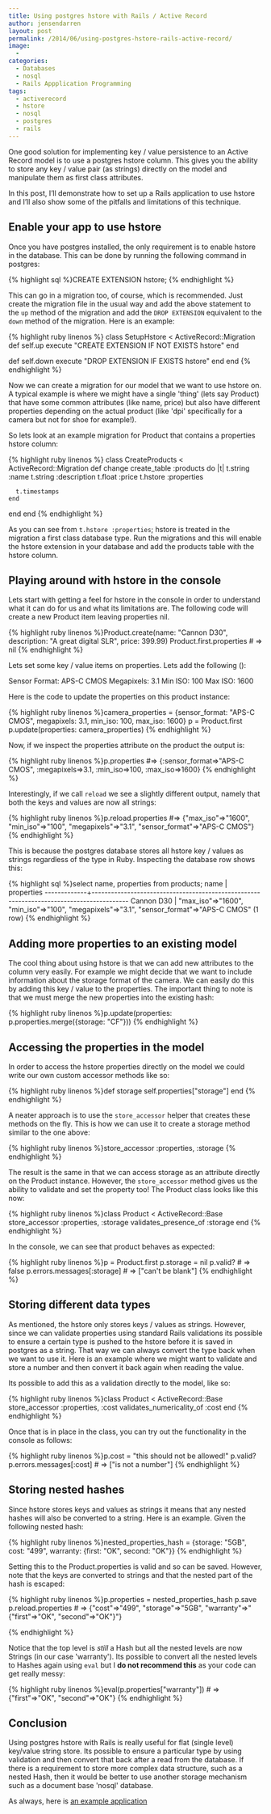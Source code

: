 ```yaml
---
title: Using postgres hstore with Rails / Active Record
author: jensendarren
layout: post
permalink: /2014/06/using-postgres-hstore-rails-active-record/
image:
  -
categories:
  - Databases
  - nosql
  - Rails Appplication Programming
tags:
  - activerecord
  - hstore
  - nosql
  - postgres
  - rails
---
```

One good solution for implementing key / value persistence to an Active Record model is to use a postgres hstore column. This gives you the ability to store any key / value pair (as strings) directly on the model and manipulate them as first class attributes.

In this post, I&#8217;ll demonstrate how to set up a Rails application to use hstore and I&#8217;ll also show some of the pitfalls and limitations of this technique.

## Enable your app to use hstore

Once you have postgres installed, the only requirement is to enable hstore in the database. This can be done by running the following command in postgres:

{% highlight sql %}CREATE EXTENSION hstore;
{% endhighlight %}

This can go in a migration too, of course, which is recommended. Just create the migration file in the usual way and add the above statement to the `up` method of the migration and add the `DROP EXTENSION` equivalent to the `down` method of the migration. Here is an example:

{% highlight ruby linenos %}
class SetupHstore < ActiveRecord::Migration
  def self.up
    execute "CREATE EXTENSION IF NOT EXISTS hstore"
  end

  def self.down
    execute "DROP EXTENSION IF EXISTS hstore"
  end
end
{% endhighlight %}

Now we can create a migration for our model that we want to use hstore on. A typical example is where we might have a single 'thing' (lets say Product) that have some common attributes (like name, price) but also have different properties depending on the actual product (like 'dpi' specifically for a camera but not for shoe for example!).

So lets look at an example migration for Product that contains a properties hstore column:

{% highlight ruby linenos %}
class CreateProducts < ActiveRecord::Migration
  def change
    create_table :products do |t|
      t.string :name
      t.string :description
      t.float :price
      t.hstore :properties

      t.timestamps
    end
  end
end
{% endhighlight %}

As you can see from `t.hstore :properties`; hstore is treated in the migration a first class database type. Run the migrations and this will enable the hstore extension in your database and add the products table with the hstore column.

## Playing around with hstore in the console

Lets start with getting a feel for hstore in the console in order to understand what it can do for us and what its limitations are. The following code will create a new Product item leaving properties nil.

{% highlight ruby linenos %}Product.create(name: "Cannon D30", description: "A great digital SLR", price: 399.99)
Product.first.properties # => nil
{% endhighlight %}

Lets set some key / value items on properties. Lets add the following (<a href="http://en.wikipedia.org/wiki/Comparison_of_Canon_EOS_digital_cameras" title="Comparison of Canon EOS digital cameras" target="_blank"></a>):

Sensor Format: APS-C CMOS
Megapixels: 3.1
Min ISO: 100
Max ISO: 1600

Here is the code to update the properties on this product instance:

{% highlight ruby linenos %}camera_properties = {sensor_format: "APS-C CMOS", megapixels: 3.1, min_iso: 100, max_iso: 1600}
p = Product.first
p.update(properties: camera_properties)
{% endhighlight %}

Now, if we inspect the properties attribute on the product the output is:

{% highlight ruby linenos %}p.properties #=> {:sensor_format=>"APS-C CMOS", :megapixels=>3.1, :min_iso=>100, :max_iso=>1600}
{% endhighlight %}

Interestingly, if we call `reload` we see a slightly different output, namely that both the keys and values are now all strings:

{% highlight ruby linenos %}p.reload.properties #=> {"max_iso"=>"1600", "min_iso"=>"100", "megapixels"=>"3.1", "sensor_format"=>"APS-C CMOS"}
{% endhighlight %}

This is because the postgres database stores all hstore key / values as strings regardless of the type in Ruby. Inspecting the database row shows this:

{% highlight sql %}select name, properties from products;
    name     |                                       properties
-------------+-----------------------------------------------------------------------------------------
 Cannon D30 | "max_iso"=>"1600", "min_iso"=>"100", "megapixels"=>"3.1", "sensor_format"=>"APS-C CMOS"
(1 row)
{% endhighlight %}

## Adding more properties to an existing model

The cool thing about using hstore is that we can add new attributes to the column very easily. For example we might decide that we want to include information about the storage format of the camera. We can easily do this by adding this key / value to the properties. The important thing to note is that we must merge the new properties into the existing hash:

{% highlight ruby linenos %}p.update(properties: p.properties.merge({storage: "CF"}))
{% endhighlight %}

## Accessing the properties in the model

In order to access the hstore properties directly on the model we could write our own custom accessor methods like so:

{% highlight ruby linenos %}def storage
  self.properties["storage"]
end
{% endhighlight %}

A neater approach is to use the `store_accessor` helper that creates these methods on the fly. This is how we can use it to create a storage method similar to the one above:

{% highlight ruby linenos %}store_accessor :properties, :storage
{% endhighlight %}

The result is the same in that we can access storage as an attribute directly on the Product instance. However, the `store_accessor` method gives us the ability to validate and set the property too! The Product class looks like this now:

{% highlight ruby linenos %}class Product &lt; ActiveRecord::Base
  store_accessor :properties, :storage
  validates_presence_of :storage
end
{% endhighlight %}

In the console, we can see that product behaves as expected:

{% highlight ruby linenos %}p = Product.first
p.storage = nil
p.valid? # => false
p.errors.messages[:storage] # => ["can't be blank"]
{% endhighlight %}

## Storing different data types

As mentioned, the hstore only stores keys / values as strings. However, since we can validate properties using standard Rails validations its possible to ensure a certain type is pushed to the hstore before it is saved in postgres as a string. That way we can always convert the type back when we want to use it. Here is an example where we might want to validate and store a number and then convert it back again when reading the value.

Its possible to add this as a validation directly to the model, like so:

{% highlight ruby linenos %}class Product &lt; ActiveRecord::Base
  store_accessor :properties, :cost
  validates_numericality_of :cost
end
{% endhighlight %}

Once that is in place in the class, you can try out the functionality in the console as follows:

{% highlight ruby linenos %}p.cost = "this should not be allowed!"
p.valid?
p.errors.messages[:cost] # => ["is not a number"]
{% endhighlight %}

## Storing nested hashes

Since hstore stores keys and values as strings it means that any nested hashes will also be converted to a string. Here is an example. Given the following nested hash:

{% highlight ruby linenos %}nested_properties_hash = {storage: "5GB", cost: "499", warranty: {first: "OK", second: "OK"}}
{% endhighlight %}

Setting this to the Product.properties is valid and so can be saved. However, note that the keys are converted to strings and that the nested part of the hash is escaped:

{% highlight ruby linenos %}p.properties = nested_properties_hash
p.save
p.reload.properties # => {"cost"=>"499", "storage"=>"5GB", "warranty"=>"{\"first\"=>\"OK\", \"second\"=>\"OK\"}"}

{% endhighlight %}

Notice that the top level is *still* a Hash but all the nested levels are now Strings (in our case 'warranty'). Its possible to convert all the nested levels to Hashes again using `eval` but I **do not recommend this** as your code can get really messy:

{% highlight ruby linenos %}eval(p.properties["warranty"]) # => {"first"=>"OK", "second"=>"OK"}
{% endhighlight %}

## Conclusion

Using postgres hstore with Rails is really useful for flat (single level) key/value string store. Its possible to ensure a particular type by using validation and then convert that back after a read from the database. If there is a requirement to store more complex data structure, such as a nested Hash, then it would be better to use another storage mechanism such as a document base 'nosql' database.

As always, here is [an example application][1]

 [1]: https://github.com/tweetegy/hstore_example
